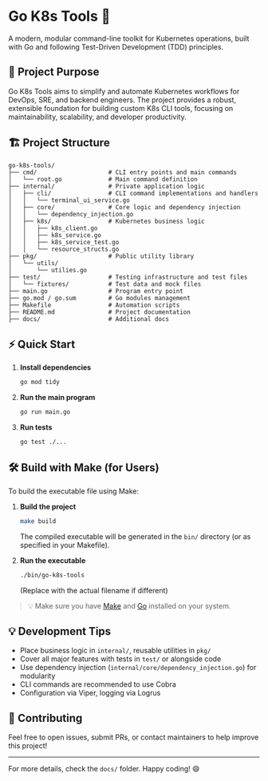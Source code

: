 # Go K8s Tools 🚀

A modern, modular command-line toolkit for Kubernetes operations, built with Go and following Test-Driven Development (TDD) principles.

## 🎯 Project Purpose

Go K8s Tools aims to simplify and automate Kubernetes workflows for DevOps, SRE, and backend engineers. The project provides a robust, extensible foundation for building custom K8s CLI tools, focusing on maintainability, scalability, and developer productivity.

## 🏗️ Project Structure

```
go-k8s-tools/
├── cmd/                    # CLI entry points and main commands
│   └── root.go             # Main command definition
├── internal/               # Private application logic
│   ├── cli/                # CLI command implementations and handlers
│   │   └── terminal_ui_service.go
│   ├── core/               # Core logic and dependency injection
│   │   └── dependency_injection.go
│   ├── k8s/                # Kubernetes business logic
│   │   ├── k8s_client.go
│   │   ├── k8s_service.go
│   │   ├── k8s_service_test.go
│   │   └── resource_structs.go
├── pkg/                    # Public utility library
│   └── utils/
│       └── utilies.go
├── test/                   # Testing infrastructure and test files
│   └── fixtures/           # Test data and mock files
├── main.go                 # Program entry point
├── go.mod / go.sum         # Go modules management
├── Makefile                # Automation scripts
├── README.md               # Project documentation
├── docs/                   # Additional docs
```

## ⚡️ Quick Start

1. **Install dependencies**
   ```bash
   go mod tidy
   ```
2. **Run the main program**
   ```bash
   go run main.go
   ```
3. **Run tests**
   ```bash
   go test ./...
   ```

## 🛠️ Build with Make (for Users)

To build the executable file using Make:

1. **Build the project**
   ```bash
   make build
   ```
   The compiled executable will be generated in the `bin/` directory (or as specified in your Makefile).

2. **Run the executable**
   ```bash
   ./bin/go-k8s-tools
   ```
   (Replace with the actual filename if different)

> 💡 Make sure you have [Make](https://www.gnu.org/software/make/) and [Go](https://go.dev/doc/install) installed on your system.

## 💡 Development Tips

- Place business logic in `internal/`, reusable utilities in `pkg/`
- Cover all major features with tests in `test/` or alongside code
- Use dependency injection (`internal/core/dependency_injection.go`) for modularity
- CLI commands are recommended to use Cobra
- Configuration via Viper, logging via Logrus

## 🤝 Contributing

Feel free to open issues, submit PRs, or contact maintainers to help improve this project!

---

For more details, check the `docs/` folder. Happy coding! 😄
